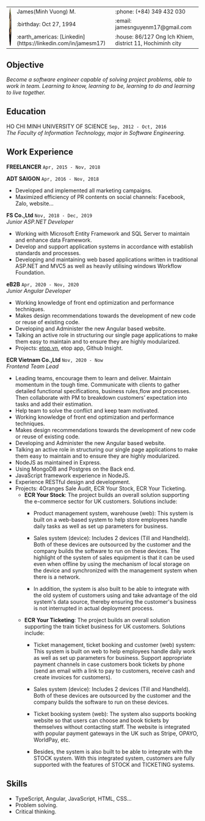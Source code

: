 <table>
<tr>
<td rowspan=3><img src="./assets/images/cv.PNG" alt="xzx" style="height: 100px; width:100px; border-radius: 50%"/> </td>
<td>James(Minh Vuong) M.</td>
<td> :phone: (+84) 349 432 030</td>
</tr>
<tr>
<td> :birthday: Oct 27, 1994</td>
<td> :email: jamesnguyenm17@gmail.com</td>
</tr>
<tr>
<td><span> :earth_americas: [Linkedin](https://linkedin.com/in/jamesm17) </span></td>
<td> :house: 86/127 Ong Ich Khiem, district 11, Hochiminh city</td>
</tr>
</table>

## Objective
*Become a software engineer capable of solving project problems, able to work in team. Learning to know, learning to be, learning to do and learning to live together.*

## Education
HO CHI MINH UNIVERSITY OF SCIENCE `Sep, 2012 - Oct, 2016`</br>
*The Faculty of Information Technology, major in Software Engineering.*

## Work Experience
**FREELANCER** `Apr, 2015 - Nov, 2018`

**ADT SAIGON** `Apr, 2016 - Nov, 2018`</br>
- Developed and implemented all marketing campaigns.
- Maximized efficiency of PR contents on social channels: Facebook, Zalo, website...

**FS Co.,Ltd** `Nov, 2018 - Dec, 2019`</br>
*Junior ASP.NET Developer*
- Working with Microsoft Entity Framework and SQL Server to maintain and enhance data Framework.
- Develop and support application systems in accordance with establish standards and processes.
- Developing and maintaining web based applications written in traditional ASP.NET and MVC5 as well as heavily utilising windows Workflow Foundation.

**eB2B** `Apr, 2020 - Nov, 2020`</br>
*Junior Angular Developer*
- Working knowledge of front end optimization and performance techniques.
- Makes design recommendations towards the development of new code or reuse of existing code.
- Developing and Administer the new Angular based website.
- Talking an active role in structuring our single page applications to make them easy to maintain and to ensure they are highly modularized.
- Projects: [etop.vn](https://etop.vn), etop app, Github Insight.

**ECR Vietnam Co.,Ltd** `Nov, 2020 - Now`</br>
*Frontend Team Lead*
- Leading teams, encourage them to learn and deliver. Maintain momentum in the tough time.
Communicate with clients to gather detailed functional specifications, business rules,flow and processes. Then collaborate with PM to breakdown customers’ expectation into tasks and add their estimation.
- Help team to solve the conflict and keep team motivated.
- Working knowledge of front end optimization and performance techniques.
- Makes design recommendations towards the development of new code or reuse of existing code.
- Developing and Administer the new Angular based website.
- Talking an active role in structuring our single page applications to make them easy to maintain and to ensure they are highly modularized.
- NodeJS as maintained in Express.
- Using MongoDB and Postgres on the Back end.
- JavaScript framework experience in NodeJS.
- Experience RESTful design and development.
- Projects: 4Oranges Sale Audit, ECR Your Stock, ECR Your Ticketing.
  - **ECR Your Stock**: The project builds an overall solution supporting the e-commerce sector for UK customers. Solutions include:
    - Product management system, warehouse (web): This system is built on a web-based system to help store employees handle daily tasks as well as set up parameters for business.
    - Sales system (device): Includes 2 devices (Till and Handheld). Both of these devices are outsourced by the customer and the company builds the software to run on these devices. The highlight of the system of sales equipment is that it can be used even when offline by using the mechanism of local storage on the device and synchronized with the management system when there is a network.

    - In addition, the system is also built to be able to integrate with the old system of customers using and take advantage of the old system's data source, thereby ensuring the customer's business is not interrupted in actual deployment process.
  - **ECR Your Ticketing**: The project builds an overall solution supporting the train ticket business for UK customers. Solutions include:
    - Ticket management, ticket booking and customer (web) system: This system is built on web to help employees handle daily work as well as set up parameters for business. Support appropriate payment channels in case customers book tickets by phone (send an email with a link to pay to customers, receive cash and create invoices for customers).
    - Sales system (device): Includes 2 devices (Till and Handheld). Both of these devices are outsourced by the customer and the company builds the software to run on these devices.
    - Ticket booking system (web): The system also supports booking website so that users can choose and book tickets by themselves without contacting staff. The website is integrated with popular payment gateways in the UK such as Stripe, OPAYO, WorldPay, etc.

    - Besides, the system is also built to be able to integrate with the STOCK system. With this integrated system, customers are fully supported with the features of STOCK and TICKETING systems.

## Skills
- TypeScript, Angular, JavaScript, HTML, CSS...
- Problem solving.
- Critical thinking.
